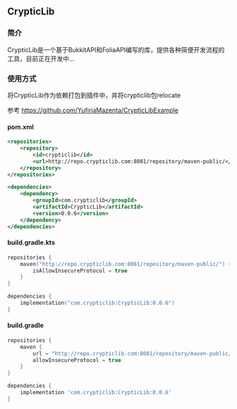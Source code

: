 ## CrypticLib

### 简介

CrypticLib是一个基于BukkitAPI和FoliaAPI编写的库，提供各种简便开发流程的工具，目前正在开发中...

### 使用方式

将CrypticLib作为依赖打包到插件中，并将crypticlib包relocate

参考 https://github.com/YufiriaMazenta/CrypticLibExample

#### pom.xml
```xml
<repositories>
	<repository>
	    <id>crypticlib</id>
	    <url>http://repo.crypticlib.com:8081/repository/maven-public/</url>
	</repository>
</repositories>
```
```xml
<dependencies>
    <dependency>
        <groupId>com.crypticlib</groupId>
        <artifactId>CrypticLib</artifactId>
        <version>0.0.6</version>
    </dependency>
</dependencies>
```

#### build.gradle.kts
```kotlin
repositories {
    maven("http://repo.crypticlib.com:8081/repository/maven-public/") {
        isAllowInsecureProtocol = true
    }
}
```
```kotlin
dependencies {
    implementation("com.crypticlib:CrypticLib:0.0.6")
}
```

#### build.gradle
```groovy
repositories {
    maven {
        url = "http://repo.crypticlib.com:8081/repository/maven-public/"
        allowInsecureProtocol = true
    }
}
```
```groovy
dependencies {
    implementation 'com.crypticlib:CrypticLib:0.0.6'
}
```